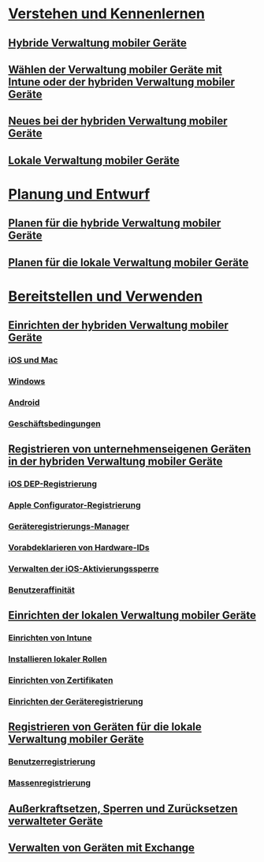 #  [Verstehen und Kennenlernen](understand/hybrid-mobile-device-management.md)
## [Hybride Verwaltung mobiler Geräte](understand/hybrid-mobile-device-management.md)
## [Wählen der Verwaltung mobiler Geräte mit Intune oder der hybriden Verwaltung mobiler Geräte](understand/choose-between-standalone-intune-and-hybrid-mobile-device-management.md)
## [Neues bei der hybriden Verwaltung mobiler Geräte](understand/whats-new-in-hybrid-mobile-device-management.md)
## [Lokale Verwaltung mobiler Geräte](understand/manage-mobile-devices-with-on-premises-infrastructure.md)

# [Planung und Entwurf](plan-design/plan-hybrid-mobile-device-management.md)
## [Planen für die hybride Verwaltung mobiler Geräte](plan-design/plan-hybrid-mobile-device-management.md)
## [Planen für die lokale Verwaltung mobiler Geräte](plan-design/plan-on-premises-mdm.md)

# [Bereitstellen und Verwenden](deploy-use/setup-hybrid-mdm.md)

## [Einrichten der hybriden Verwaltung mobiler Geräte](deploy-use/setup-hybrid-mdm.md)
### [iOS und Mac](deploy-use/enroll-hybrid-ios-mac.md)
### [Windows](deploy-use/enroll-hybrid-windows.md)
### [Android](deploy-use/enroll-hybrid-android.md)
### [Geschäftsbedingungen](deploy-use/terms-and-conditions.md)
## [Registrieren von unternehmenseigenen Geräten in der hybriden Verwaltung mobiler Geräte](deploy-use/enroll-company-owned-devices.md)
### [iOS DEP-Registrierung](deploy-use/ios-device-enrollment-program-for-hybrid.md)
### [Apple Configurator-Registrierung](deploy-use/ios-hybrid-enrollment-using-apple-configurator.md)
### [Geräteregistrierungs-Manager](deploy-use/enroll-devices-with-device-enrollment-manager.md)
### [Vorabdeklarieren von Hardware-IDs](deploy-use/predeclare-devices-with-hardware-id.md)
### [Verwalten der iOS-Aktivierungssperre](deploy-use/manage-ios-activation-lock.md)
### [Benutzeraffinität](deploy-use/user-affinity-for-hybrid-managed-devices.md)

## [Einrichten der lokalen Verwaltung mobiler Geräte](get-started/preparation-steps-for-on-premises-mdm.md)
### [Einrichten von Intune](get-started/set-up-intune-subscription-on-premises-mdm.md)
### [Installieren lokaler Rollen](get-started/install-site-system-roles-for-on-premises-mdm.md)
### [Einrichten von Zertifikaten](get-started/set-up-certificates-on-premises-mdm.md)
### [Einrichten der Geräteregistrierung](get-started/set-up-device-enrollment-on-premises-mdm.md)
## [Registrieren von Geräten für die lokale Verwaltung mobiler Geräte](deploy-use/enroll-devices-on-premises-mdm.md)
### [Benutzerregistrierung](deploy-use/user-enroll-devices-on-premises-mdm.md)
### [Massenregistrierung](deploy-use/bulk-enroll-devices-on-premises-mdm.md)

## [Außerkraftsetzen, Sperren und Zurücksetzen verwalteter Geräte](deploy-use/wipe-lock-reset-devices.md)
## [Verwalten von Geräten mit Exchange](deploy-use/manage-mobile-devices-with-exchange-activesync.md)


<!--HONumber=Nov16_HO1-->


